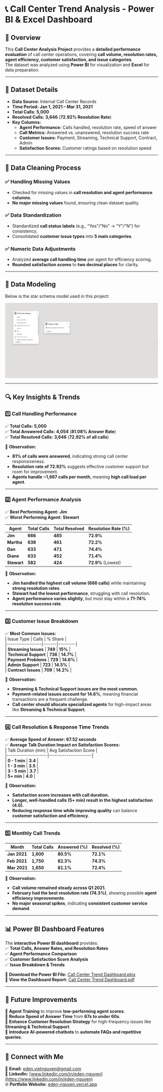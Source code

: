 # 📞 Call Center Trend Analysis - Power BI & Excel Dashboard  

## 📌 Overview  
This **Call Center Analysis Project** provides a **detailed performance evaluation** of call center operations, covering **call volume, resolution rates, agent efficiency, customer satisfaction, and issue categories**.  
The dataset was analyzed using **Power BI** for visualization and **Excel** for data preparation.  

---

## 📂 Dataset Details  
- **Data Source:** Internal Call Center Records  
- **Time Period:** **Jan 1, 2021 – Mar 31, 2021**  
- **Total Calls:** **5,000**  
- **Resolved Calls:** **3,646** (**72.92% Resolution Rate**)  
- **Key Columns:**
  - **Agent Performance:** Calls handled, resolution rate, speed of answer  
  - **Call Metrics:** Answered vs. unanswered, resolution success rate  
  - **Customer Issues:** Payment, Streaming, Technical Support, Contract, Admin  
  - **Satisfaction Scores:** Customer ratings based on resolution speed  

---

## 🧹 Data Cleaning Process  
### ✅ **Handling Missing Values**  
- Checked for missing values in **call resolution and agent performance columns**.  
- **No major missing values** found, ensuring clean dataset quality.  

### ✅ **Data Standardization**  
- Standardized **call status labels** (e.g., "Yes"/"No" → "Y"/"N") for consistency.  
- Consolidated **customer issue types** into **5 main categories**.  

### ✅ **Numeric Data Adjustments**  
- Analyzed **average call handling time** per agent for efficiency scoring.  
- **Rounded satisfaction scores** to **two decimal places** for clarity.  

---

## 📐 Data Modeling
Below is the star schema model used in this project:

![Data Model](https://github.com/Eden1029/PowerBI_CallCenterProject/blob/main/Call%20Center%20Trend%20Data%20Model.png)

---

## 🔍 Key Insights & Trends  

### 1️⃣ **Call Handling Performance**  
✅ **Total Calls:** **5,000**  
✅ **Total Answered Calls:** **4,054** (**81.08% Answer Rate**)  
✅ **Total Resolved Calls:** **3,646** (**72.92% of all calls**)  

🔹 **Observation:**  
- **81% of calls were answered**, indicating strong call center responsiveness.  
- **Resolution rate of 72.92%** suggests effective customer support but room for improvement.  
- **Agents handle ~1,667 calls per month**, meaning **high call load per agent**.  

---

### 2️⃣ **Agent Performance Analysis**  
✅ **Best Performing Agent:** **Jim**  
✅ **Worst Performing Agent:** **Stewart**  

| Agent    | Total Calls | Total Resolved | Resolution Rate (%) |  
|----------|------------|----------------|----------------------|  
| **Jim**  | **666**    | **485**        | **72.9%**            |  
| **Martha**| **638**    | **461**        | **72.2%**            |  
| **Dan**  | **633**    | **471**        | **74.4%**            |  
| **Diane** | **633**    | **452**        | **71.4%**            |  
| **Stewart**| **582**   | **424**        | **72.9%** (Lowest)   |  

🔹 **Observation:**  
- **Jim handled the highest call volume (666 calls)** while maintaining **strong resolution rates**.  
- **Stewart had the lowest performance**, struggling with call resolution.  
- **Agent performance varies slightly**, but most stay within a **71-74% resolution success rate**.  

---

### 3️⃣ **Customer Issue Breakdown**  
✅ **Most Common Issues:**  
| Issue Type        | Calls | % Share |  
|------------------|-------|---------|  
| **Streaming Issues** | **749** | **15%** |  
| **Technical Support** | **736** | **14.7%** |  
| **Payment Problems** | **729** | **14.6%** |  
| **Admin Support** | **723** | **14.5%** |  
| **Contract Issues** | **709** | **14.2%** |  

🔹 **Observation:**  
- **Streaming & Technical Support issues are the most common.**  
- **Payment-related issues account for 14.6%**, meaning financial transactions are a frequent challenge.  
- **Call center should allocate specialized agents** for high-impact areas like **Streaming & Technical Support**.  

---

### 4️⃣ **Call Resolution & Response Time Trends**  
✅ **Average Speed of Answer:** **67.52 seconds**  
✅ **Average Talk Duration Impact on Satisfaction Scores:**  
| Talk Duration (min) | Avg Satisfaction Score |  
|---------------------|----------------------|  
| **0 - 1 min**      | **3.4**              |  
| **1 - 3 min**      | **3.5**              |  
| **3 - 5 min**      | **3.7**              |  
| **5+ min**         | **4.0**              |  

🔹 **Observation:**  
- **Satisfaction score increases with call duration.**  
- **Longer, well-handled calls (5+ min) result in the highest satisfaction (4.0).**  
- **Reducing response time while improving quality** can balance **customer satisfaction and efficiency**.  

---

### 5️⃣ **Monthly Call Trends**  
| Month     | Total Calls | Answered (%) | Resolved (%) |  
|----------|------------|-------------|------------|  
| **Jan 2021** | **1,600** | **80.5%** | **72.1%** |  
| **Feb 2021** | **1,750** | **82.3%** | **74.3%** |  
| **Mar 2021** | **1,650** | **81.1%** | **72.4%** |  

🔹 **Observation:**  
- **Call volume remained steady across Q1 2021.**  
- **February had the best resolution rate (74.3%)**, showing possible **agent efficiency improvements**.  
- **No major seasonal spikes**, indicating **consistent customer service demand**.  

---

## 📊 Power BI Dashboard Features  
The **interactive Power BI dashboard** provides:  
✅ **Total Calls, Answer Rates, and Resolution Rates**  
✅ **Agent Performance Comparison**  
✅ **Customer Satisfaction Score Analysis**  
✅ **Issue Breakdown & Trends**  

📌 **Download the Power BI File:** [Call Center Trend Dashboard.pbix](https://github.com/Eden1029/PowerBI_CallCenterProject/blob/main/Call%20Center%20Trend%20Dashboard.pbix)  
📌 **View the Dashboard Report:** [Call Center Trend Dashboard.pdf](https://github.com/Eden1029/PowerBI_CallCenterProject/blob/main/Call%20Center%20Trend%20Dashboard.pdf)

---

## 🚀 Future Improvements  
🔹 **Agent Training** to improve **low-performing agent scores**.  
🔹 **Reduce Speed of Answer Time** from **67s to under 60s**.  
🔹 **Enhance Customer Resolution Strategy** for high-frequency issues like **Streaming & Technical Support**.  
🔹 **Introduce AI-powered chatbots** to **automate FAQs and repetitive queries**.  

---

## 🤝 Connect with Me  
📧 **Email:** eden.vietnguyen@gmail.com  
🔗 **LinkedIn:** [www.linkedin.com/in/eden-nguyen](https://www.linkedin.com/in/eden-nguyen)  
🌐 **Portfolio Website:** [eden-nguyen.vercel.app](https://eden-nguyen.vercel.app/)  



